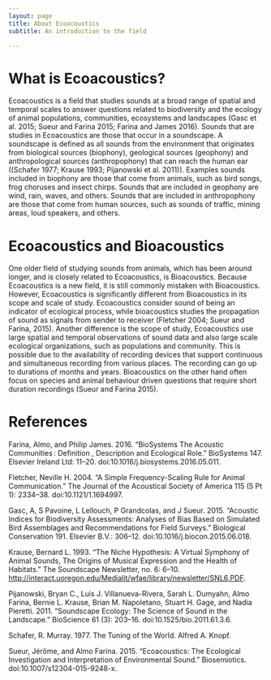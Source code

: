 ```yaml
---
layout: page
title: About Ecoacoustics
subtitle: An introduction to the field

---
```




# What is Ecoacoustics?

Ecoacoustics is a field that studies sounds at a broad range of spatial and temporal scales to answer questions related to biodiversity and the ecology of animal populations, communities, ecosystems and landscapes (Gasc et al. 2015; Sueur and Farina 2015; Farina and James 2016). Sounds that are studies in Ecoacoustics are those that occur in a soundscape. A soundscape is defined as all sounds from the environment that originates from biological sources (biophony), geological sources (geophony) and anthropological sources (anthropophony) that can reach the human ear ((Schafer 1977; Krause 1993; Pijanowski et al. 2011)). Examples sounds included in biophony are those that come from animals, such as bird songs, frog choruses and insect chirps. Sounds that are included in geophony are wind, rain, waves, and others. Sounds that are included in anthropophony are those that come from human sources, such as sounds of traffic, mining areas, loud speakers, and others. 

# Ecoacoustics and Bioacoustics

One older field of studying sounds from animals, which has been around longer, and is closely related to Ecoacoustics, is Bioacoustics.  Because Ecoacoustics is a new field, it is still commonly mistaken with Bioacoustics. However, Ecoacoustics is significantly different from Bioacoustics in its scope and scale of study. Ecoacoustics consider sound of being an indicator of ecological process, while bioacoustics studies the propagation of sound as signals from sender to receiver (Fletcher 2004; Sueur  and Farina, 2015). Another difference is the scope of study, Ecoacoustics use large spatial and temporal observations of sound data and also large scale ecological organizations, such as populations and community. This is possible due to the availability of recording devices that support continuous and simultaneous recording from various places. The recording can go up to durations of months and years. Bioacoustics on the other hand often focus on species and animal behaviour driven questions that require short duration recordings (Sueur and Farina 2015). 

# References

Farina, Almo, and Philip James. 2016. “BioSystems The Acoustic Communities : Definition , Description and Ecological Role.” BioSystems 147. Elsevier Ireland Ltd: 11–20. doi:10.1016/j.biosystems.2016.05.011.

Fletcher, Neville H. 2004. “A Simple Frequency-Scaling Rule for Animal Communication.” The Journal of the Acoustical Society of America 115 (5 Pt 1): 2334–38. doi:10.1121/1.1694997.

Gasc, A, S Pavoine, L Lellouch, P Grandcolas, and J Sueur. 2015. “Acoustic Indices for Biodiversity Assessments: Analyses of Bias Based on Simulated Bird Assemblages and Recommendations for Field Surveys.” Biological Conservation 191. Elsevier B.V.: 306–12. doi:10.1016/j.biocon.2015.06.018.

Krause, Bernard L. 1993. “The Niche Hypothesis: A Virtual Symphony of Animal Sounds, The Origins of Musical Expression and the Health of Habitats.” The Soundscape Newsletter, no. 6: 6–10. http://interact.uoregon.edu/Medialit/wfae/library/newsletter/SNL6.PDF.

Pijanowski, Bryan C., Luis J. Villanueva-Rivera, Sarah L. Dumyahn, Almo Farina, Bernie L. Krause, Brian M. Napoletano, Stuart H. Gage, and Nadia Pieretti. 2011. “Soundscape Ecology: The Science of Sound in the Landscape.” BioScience 61 (3): 203–16. doi:10.1525/bio.2011.61.3.6.

Schafer, R. Murray. 1977. The Tuning of the World. Alfred A. Knopf.

Sueur, Jérôme, and Almo Farina. 2015. “Ecoacoustics: The Ecological Investigation and Interpretation of Environmental Sound.” Biosemiotics. doi:10.1007/s12304-015-9248-x.


